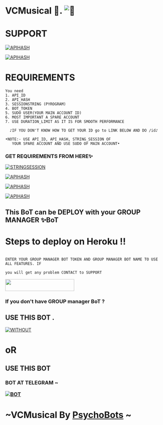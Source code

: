 # VCMusical 🎼. ![🎼](https://telegra.ph/file/ee4875a6eac21f24be3e2.jpg)


# SUPPORT 
</p><p align="centre"><a href="https://t.me/Psycho_Bots"> <img src="https://img.shields.io/badge/telegram-SUPPORT_Channel-red?style=for-the-badge&logo=telegram" alt="APIHASH" /></a>  
  
</p><p align="centre"><a href="https://t.me/PsychoBots_chat"> <img src="https://img.shields.io/badge/telegram-SUPPORT_CHAT-blue?style=for-the-badge&logo=telegram" alt="APIHASH" /></a>  
  
# REQUIREMENTS 
  
  ```
  You need 
  1. API_ID 
  2. API_HASH
  3. SESSIONSTRING (PYROGRAM)
  4. BOT_TOKEN
  5. SUDO USER(YOUR MAIN ACCOUNT ID)
  6. MOST IMPORTANT A SPARE ACCOUNT 
  7. USE DURATION_LIMIT AS IT IS FOR SMOOTH PERFORMANCE 
  
    ♪IF YOU DON'T KNOW HOW TO GET YOUR ID go to LINK BELOW AND DO /id♪
  
  •NOTE:- USE API_ID, API_HASH, STRING_SESSION OF 
     YOUR SPARE ACCOUNT AND USE SUDO OF MAIN ACCOUNT•
 ```
### GET REQUIREMENTS FROM HERE✨
 </p><p align="centre"><a href="https://t.me/pyrosessiongen_bot"> <img src="https://img.shields.io/badge/Pyrogram-STRING_SESSION-yellow?style=for-the-badge&logo=telegram" alt="STRINGSESSION" /></a>  
  
  </p><p align="centre"><a href="https://my.telegram.org"> <img src="https://img.shields.io/badge/telegram-APP_ID API_HASH-blue?style=for-the-badge&logo=telegram" alt="APIHASH" /></a> 

 
  
  </p><p align="centre"><a href="https://t.me/BotFather"> <img src="https://img.shields.io/badge/Telegram-BOT_TOKEN-red?style=for-the-badge&logo=telegram" alt="APIHASH" /></a>  
  
  </p><p align="centre"><a href="https://t.me/lovishmanager_bot"> <img src="https://img.shields.io/badge/Telegram-YOUR_ID-brown?style=for-the-badge&logo=telegram" alt="APIHASH" /></a>  
  
## This BoT can be DEPLOY with your GROUP MANAGER ✨BoT 
# <DEPLOY>

#  <summary>Steps to deploy on Heroku !! </summary>

```

ENTER YOUR GROUP MANAGER BOT TOKEN AND GROUP MANAGER BOT NAME TO USE ALL FEATURES. IF 

you will get any problem CONTACT to SUPPORT

```

  <p align="left"><a href="https://heroku.com/deploy?template=https://github.com/PsychoBots/VCMusical"> <img src="https://img.shields.io/badge/Deploy%20to%20Heroku%20-black?style=for-the-badge&logo=heroku" width="220" height="38.45"/></a></p>

  

</details>  


### If you don't have GROUP manager BoT ?
 ## USE THIS BOT . 
  </p><p align="centre"><a href="https://t.me/musiqorobot"> <img src="https://img.shields.io/badge/Musiqo-Music-red?style=for-the-badge&logo=github" alt="WITHOUT" /></a> 

  
# oR
   
  
  ## USE THIS BOT
  ### BOT AT TELEGRAM ~ </p><p align="centre"><a href="https://t.me/lovishmanager_bot"> <img src="https://img.shields.io/badge/telegram-BOT_FOR_USE-pink?style=for-the-badge&logo=telegram" alt="BOT" /></a>  
  
  # ~VCMusical By [PsychoBots](https://t.me/Psycho_Bots) ~
